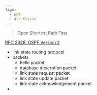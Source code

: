 ```yaml
---
tags:
  - nwt
  - 4te_Klasse
---
```

> Open Shortest Path First

[RFC 2328: OSPF Version 2](https://www.rfc-editor.org/rfc/rfc2328)
 
- link state routing protocol
- packets
	- hello packet
	- database descrption packet
	- link state request packet
	- link state update packet
	- link state acknowledgement packet
- 